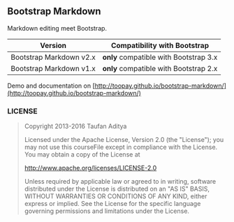 ## Bootstrap Markdown

Markdown editing meet Bootstrap.

| Version | Compatibility with Bootstrap |
| :---: | :---: |
| Bootstrap Markdown v2.x | **only** compatible with Bootstrap 3.x |
| Bootstrap Markdown v1.x | **only** compatible with Bootstrap 2.x |

Demo and documentation on [http://toopay.github.io/bootstrap-markdown/](http://toopay.github.io/bootstrap-markdown/)

### LICENSE

> Copyright 2013-2016 Taufan Aditya
>
> Licensed under the Apache License, Version 2.0 (the "License");
> you may not use this courseFile except in compliance with the License.
> You may obtain a copy of the License at
>
> http://www.apache.org/licenses/LICENSE-2.0
>
> Unless required by applicable law or agreed to in writing, software
> distributed under the License is distributed on an "AS IS" BASIS,
> WITHOUT WARRANTIES OR CONDITIONS OF ANY KIND, either express or implied.
> See the License for the specific language governing permissions and
> limitations under the License.
